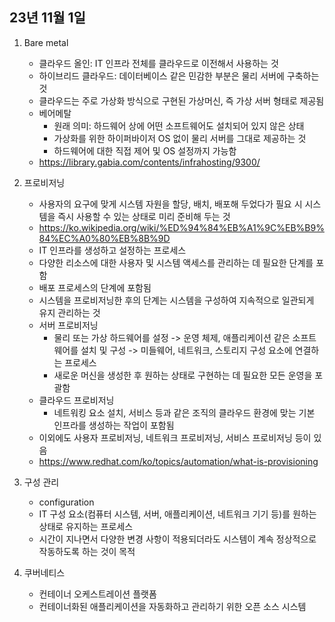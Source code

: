 ## 23년 11월 1일

1. Bare metal
    - 클라우드 올인: IT 인프라 전체를 클라우드로 이전해서 사용하는 것
    - 하이브리드 클라우드: 데이터베이스 같은 민감한 부분은 물리 서버에 구축하는 것
    - 클라우드는 주로 가상화 방식으로 구현된 가상머신, 즉 가상 서버 형태로 제공됨
    - 베어메탈
        - 원래 의미: 하드웨어 상에 어떤 소프트웨어도 설치되어 있지 않은 상태
        - 가상화를 위한 하이퍼바이저 OS 없이 물리 서버를 그대로 제공하는 것
        - 하드웨어에 대한 직접 제어 및 OS 설정까지 가능함
    - https://library.gabia.com/contents/infrahosting/9300/

2. 프로비저닝
    - 사용자의 요구에 맞게 시스템 자원을 할당, 배치, 배포해 두었다가 필요 시 시스템을 즉시 사용할 수 있는 상태로 미리 준비해 두는 것
    - https://ko.wikipedia.org/wiki/%ED%94%84%EB%A1%9C%EB%B9%84%EC%A0%80%EB%8B%9D
    - IT 인프라를 생성하고 설정하는 프로세스
    - 다양한 리소스에 대한 사용자 및 시스템 액세스를 관리하는 데 필요한 단계를 포함
    - 배포 프로세스의 단계에 포함됨
    - 시스템을 프로비저닝한 후의 단계는 시스템을 구성하여 지속적으로 일관되게 유지 관리하는 것
    - 서버 프로비저닝
        - 물리 또는 가상 하드웨어를 설정 -> 운영 체제, 애플리케이션 같은 소프트웨어를 설치 및 구성 -> 미들웨어, 네트워크, 스토리지 구성 요소에 연결하는 프로세스
        - 새로운 머신을 생성한 후 원하는 상태로 구현하는 데 필요한 모든 운영을 포괄함
    - 클라우드 프로비저닝
        - 네트워킹 요소 설치, 서비스 등과 같은 조직의 클라우드 환경에 맞는 기본 인프라를 생성하는 작업이 포함됨
    - 이외에도 사용자 프로비저닝, 네트워크 프로비저닝, 서비스 프로비저닝 등이 있음
    - https://www.redhat.com/ko/topics/automation/what-is-provisioning

3. 구성 관리
    - configuration
    - IT 구성 요소(컴퓨터 시스템, 서버, 애플리케이션, 네트워크 기기 등)를 원하는 상태로 유지하는 프로세스
    - 시간이 지나면서 다양한 변경 사항이 적용되더라도 시스템이 계속 정상적으로 작동하도록 하는 것이 목적

4. 쿠버네티스
    - 컨테이너 오케스트레이션 플랫폼
    - 컨테이너화된 애플리케이션을 자동화하고 관리하기 위한 오픈 소스 시스템